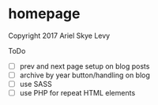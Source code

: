# homepage

Copyright 2017 Ariel Skye Levy

ToDo
- [ ] prev and next page setup on blog posts
- [ ] archive by year button/handling on blog
- [ ] use SASS
- [ ] use PHP for repeat HTML elements
